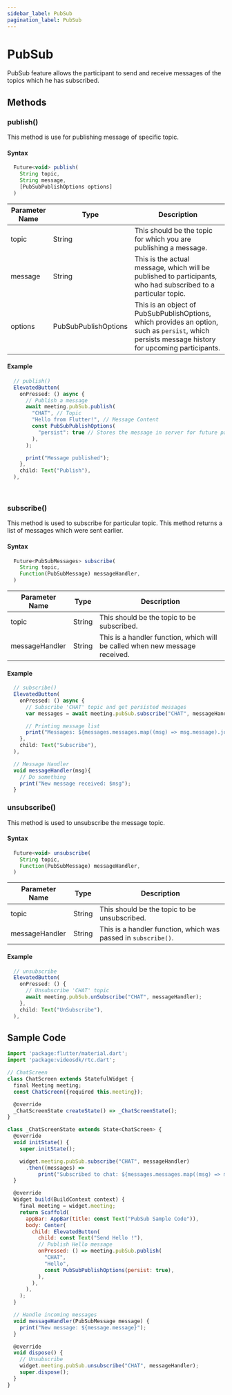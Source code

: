 ```yaml
---
sidebar_label: PubSub
pagination_label: PubSub
---
```


# PubSub

PubSub feature allows the participant to send and receive messages of the topics which he has subscribed.

## Methods

### publish()

This method is use for publishing message of specific topic.

#### Syntax

```js
  Future<void> publish(
    String topic,
    String message,
    [PubSubPublishOptions options]
  )
```

| Parameter Name | Type                 | Description                                                                                                                                       |
| -------------- | -------------------- | ------------------------------------------------------------------------------------------------------------------------------------------------- |
| topic          | String               | This should be the topic for which you are publishing a message.                                                                                  |
| message        | String               | This is the actual message, which will be published to participants, who had subscribed to a particular topic.                                    |
| options        | PubSubPublishOptions | This is an object of PubSubPublishOptions, which provides an option, such as `persist`, which persists message history for upcoming participants. |

#### Example

```js
  // publish()
  ElevatedButton(
    onPressed: () async {
      // Publish a message
      await meeting.pubSub.publish(
        "CHAT", // Topic
        "Hello from Flutter!", // Message Content
        const PubSubPublishOptions(
          "persist": true // Stores the message in server for future participants
        ),
      );

      print("Message published");
    },
    child: Text("Publish"),
  ),
```

<br />

### subscribe()

This method is used to subscribe for particular topic. This method returns a list of messages which were sent earlier.

#### Syntax

```js
  Future<PubSubMessages> subscribe(
    String topic,
    Function(PubSubMessage) messageHandler,
  )
```

| Parameter Name | Type   | Description                                                                 |
| -------------- | ------ | --------------------------------------------------------------------------- |
| topic          | String | This should be the topic to be subscribed.                                  |
| messageHandler | String | This is a handler function, which will be called when new message received. |

#### Example

```js
  // subscribe()
  ElevatedButton(
    onPressed: () async {
      // Subscribe 'CHAT' topic and get persisted messages
      var messages = await meeting.pubSub.subscribe("CHAT", messageHandler);

      // Printing message list
      print("Messages: ${messages.messages.map((msg) => msg.message).join(" ")}");
    },
    child: Text("Subscribe"),
  ),

  // Message Handler
  void messageHandler(msg){
    // Do something
    print("New message received: $msg");
  }
```

### unsubscribe()

This method is used to unsubscribe the message topic.

#### Syntax

```js
  Future<void> unsubscribe(
    String topic,
    Function(PubSubMessage) messageHandler,
  )
```

| Parameter Name | Type   | Description                                                    |
| -------------- | ------ | -------------------------------------------------------------- |
| topic          | String | This should be the topic to be unsubscribed.                   |
| messageHandler | String | This is a handler function, which was passed in `subscribe()`. |

#### Example

```js
  // unsubscribe
  ElevatedButton(
    onPressed: () {
      // Unsubscribe 'CHAT' topic
      await meeting.pubSub.unSubscribe("CHAT", messageHandler);
    },
    child: Text("UnSubscribe"),
  ),
```

## Sample Code

```js
import 'package:flutter/material.dart';
import 'package:videosdk/rtc.dart';

// ChatScreen
class ChatScreen extends StatefulWidget {
  final Meeting meeting;
  const ChatScreen({required this.meeting});

  @override
  _ChatScreenState createState() => _ChatScreenState();
}

class _ChatScreenState extends State<ChatScreen> {
  @override
  void initState() {
    super.initState();

    widget.meeting.pubSub.subscribe("CHAT", messageHandler)
      .then((messages) =>
          print("Subscribed to chat: ${messages.messages.map((msg) => msg.message).join(" ")}"));
  }

  @override
  Widget build(BuildContext context) {
    final meeting = widget.meeting;
    return Scaffold(
      appBar: AppBar(title: const Text("PubSub Sample Code")),
      body: Center(
        child: ElevatedButton(
          child: const Text("Send Hello !"),
          // Publish Hello message
          onPressed: () => meeting.pubSub.publish(
            "CHAT",
            "Hello",
            const PubSubPublishOptions(persist: true),
          ),
        ),
      ),
    );
  }

  // Handle incoming messages
  void messageHandler(PubSubMessage message) {
    print("New message: ${message.message}");
  }

  @override
  void dispose() {
    // Unsubscribe
    widget.meeting.pubSub.unsubscribe("CHAT", messageHandler);
    super.dispose();
  }
}

```
